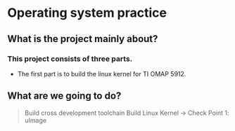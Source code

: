 # Operating system practice

## What is the project mainly about?

### This project consists of three parts.
- The first part is to build the linux kernel for TI OMAP 5912.


## What are we going to do?
> Build cross development toolchain
> Build Linux Kernel
&rarr; Check Point 1: uImage
